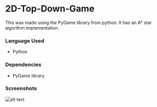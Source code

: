 # 2D-Top-Down-Game
This was made using the PyGame library from python. It has an A* star algorithm implementation.
### Language Used
- Python
### Dependencies
- PyGame library

### Screenshots
![alt text](https://github.com/zEuS-0390/Multiple-Units-Pathfinding/blob/main/images/screenshots/image_sample_1.png)
